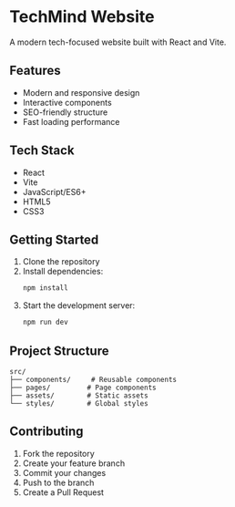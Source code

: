 # TechMind Website

A modern tech-focused website built with React and Vite.

## Features

- Modern and responsive design
- Interactive components
- SEO-friendly structure
- Fast loading performance

## Tech Stack

- React
- Vite
- JavaScript/ES6+
- HTML5
- CSS3

## Getting Started

1. Clone the repository
2. Install dependencies:
   ```bash
   npm install
   ```
3. Start the development server:
   ```bash
   npm run dev
   ```

## Project Structure

```
src/
├── components/     # Reusable components
├── pages/         # Page components
├── assets/        # Static assets
└── styles/        # Global styles
```

## Contributing

1. Fork the repository
2. Create your feature branch
3. Commit your changes
4. Push to the branch
5. Create a Pull Request
